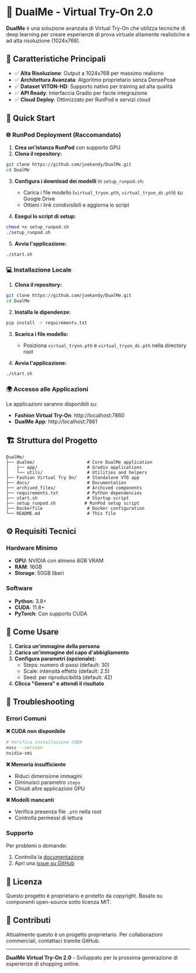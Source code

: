 # 🎯 DualMe - Virtual Try-On 2.0

**DualMe** è una soluzione avanzata di Virtual Try-On che utilizza tecniche di deep learning per creare esperienze di prova virtuale altamente realistiche e ad alta risoluzione (1024x768).

## 🌟 Caratteristiche Principali

- ✅ **Alta Risoluzione**: Output a 1024x768 per massimo realismo
- ✅ **Architettura Avanzata**: Algoritmo proprietario senza DensePose
- ✅ **Dataset VITON-HD**: Supporto nativo per training ad alta qualità
- ✅ **API Ready**: Interfaccia Gradio per facile integrazione
- ✅ **Cloud Deploy**: Ottimizzato per RunPod e servizi cloud

## 🚀 Quick Start

### 🌐 RunPod Deployment (Raccomandato)

1. **Crea un'istanza RunPod** con supporto GPU
2. **Clona il repository:**
```bash
git clone https://github.com/joekandy/DualMe.git
cd DualMe
```

3. **Configura i download dei modelli** in `setup_runpod.sh`:
   - Carica i file modello (`virtual_tryon.pth`, `virtual_tryon_dc.pth`) su Google Drive
   - Ottieni i link condivisibili e aggiorna lo script

4. **Esegui lo script di setup:**
```bash
chmod +x setup_runpod.sh
./setup_runpod.sh
```

5. **Avvia l'applicazione:**
```bash
./start.sh
```

### 💻 Installazione Locale

1. **Clona il repository:**
```bash
git clone https://github.com/joekandy/DualMe.git
cd DualMe
```

2. **Installa le dipendenze:**
```bash
pip install -r requirements.txt
```

3. **Scarica i file modello:**
   - Posiziona `virtual_tryon.pth` e `virtual_tryon_dc.pth` nella directory root

4. **Avvia l'applicazione:**
```bash
./start.sh
```

### 🌍 Accesso alle Applicazioni

Le applicazioni saranno disponibili su:
- **Fashion Virtual Try-On**: http://localhost:7860
- **DualMe App**: http://localhost:7861

## 🏗️ Struttura del Progetto

```
DualMe/
├── dualme/                    # Core DualMe application
│   ├── app/                   # Gradio applications
│   └── utils/                 # Utilities and helpers
├── Fashion Virtual Try On/    # Standalone VTO app
├── docs/                      # Documentation
├── archived_files/            # Archived components
├── requirements.txt           # Python dependencies
├── start.sh                   # Startup script
├── setup_runpod.sh           # RunPod setup script
├── Dockerfile                 # Docker configuration
└── README.md                  # This file
```

## ⚙️ Requisiti Tecnici

### Hardware Minimo
- **GPU**: NVIDIA con almeno 8GB VRAM
- **RAM**: 16GB
- **Storage**: 50GB liberi

### Software
- **Python**: 3.8+
- **CUDA**: 11.8+
- **PyTorch**: Con supporto CUDA

## 🎨 Come Usare

1. **Carica un'immagine della persona**
2. **Carica un'immagine del capo d'abbigliamento**
3. **Configura parametri (opzionale):**
   - Steps: numero di passi (default: 30)
   - Scale: intensità effetto (default: 2.5)
   - Seed: per riproducibilità (default: 42)
4. **Clicca "Genera" e attendi il risultato**

## 🔧 Troubleshooting

### Errori Comuni

**❌ CUDA non disponibile**
```bash
# Verifica installazione CUDA
nvcc --version
nvidia-smi
```

**❌ Memoria insufficiente**
- Riduci dimensione immagini
- Diminuisci parametro `steps`
- Chiudi altre applicazioni GPU

**❌ Modelli mancanti**
- Verifica presenza file `.pth` nella root
- Controlla permessi di lettura

### Supporto

Per problemi o domande:
1. Controlla la [documentazione](docs/)
2. Apri una [issue su GitHub](https://github.com/joekandy/DualMe/issues)

## 📄 Licenza

Questo progetto è proprietario e protetto da copyright. Basato su componenti open-source sotto licenza MIT.

## 🤝 Contributi

Attualmente questo è un progetto proprietario. Per collaborazioni commerciali, contattaci tramite GitHub.

---

**DualMe Virtual Try-On 2.0** - Sviluppato per la prossima generazione di esperienze di shopping online. 